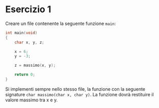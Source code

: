 # Esercizio 1

Creare un file contenente la seguente funzione ```main```:

```c
int main(void)
{
    char x, y, z;

    x = 6;
    y = -3;

    z = massimo(x, y);

    return 0;
}
```

Si implementi sempre nello stesso file, la funzione con la seguente signature ```char massimo(char x, char y)```. La funzione dovrà restituire il valore massimo tra x e y.
